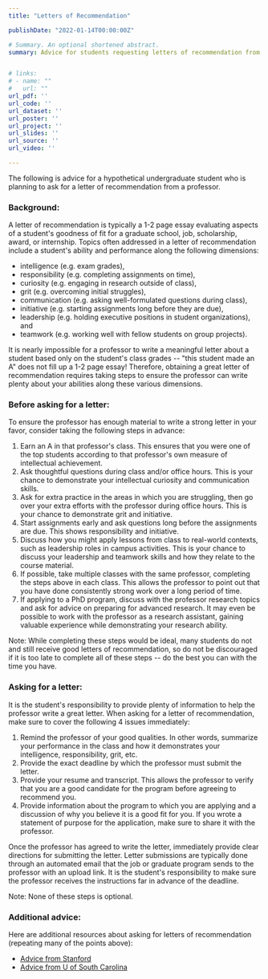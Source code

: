```yaml
---
title: "Letters of Recommendation"

publishDate: "2022-01-14T00:00:00Z"

# Summary. An optional shortened abstract.
summary: Advice for students requesting letters of recommendation from professors.


# links:
# - name: ""
#   url: ""
url_pdf: ''
url_code: ''
url_dataset: ''
url_poster: ''
url_project: ''
url_slides: ''
url_source: ''
url_video: ''

---
```


The following is advice for a hypothetical undergraduate student who is planning to ask for a letter of recommendation from a professor. 

### Background: 

A letter of recommendation is typically a 1-2 page essay evaluating aspects of a student's goodness of fit for a graduate school, job, scholarship, award, or internship. Topics often addressed in a letter of recommendation include a student's ability and performance along the following dimensions: 

- intelligence (e.g. exam grades), 
- responsibility (e.g. completing assignments on time),
- curiosity (e.g. engaging in research outside of class),
- grit (e.g. overcoming initial struggles),
- communication (e.g. asking well-formulated questions during class),
- initiative (e.g. starting assignments long before they are due),
- leadership (e.g. holding executive positions in student organizations), and  
- teamwork (e.g. working well with fellow students on group projects).

It is nearly impossible for a professor to write a meaningful letter about a student based only on the student's class grades -- "this student made an A" does not fill up a 1-2 page essay! Therefore, obtaining a great letter of recommendation requires taking steps to ensure the professor can write plenty about your abilities along these various dimensions.

### Before asking for a letter:

To ensure the professor has enough material to write a strong letter in your favor, consider taking the following steps in advance:

1. Earn an A in that professor's class. This ensures that you were one of the top students according to that professor's own measure of intellectual achievement.
2. Ask thoughtful questions during class and/or office hours. This is your chance to demonstrate your intellectual curiosity and communication skills.
3. Ask for extra practice in the areas in which you are struggling, then go over your extra efforts with the professor during office hours. This is your chance to demonstrate grit and initiative. 
4. Start assignments early and ask questions long before the assignments are due. This shows responsibility and initiative.
5. Discuss how you might apply lessons from class to real-world contexts, such as leadership roles in campus activities. This is your chance to discuss your leadership and teamwork skills and how they relate to the course material.
6. If possible, take multiple classes with the same professor, completing the steps above in each class. This allows the professor to point out that you have done consistently strong work over a long period of time.
7. If applying to a PhD program, discuss with the professor research topics and ask for advice on preparing for advanced research. It may even be possible to work with the professor as a research assistant, gaining valuable experience while demonstrating your research ability.

Note: While completing these steps would be ideal, many students do not and still receive good letters of recommendation, so do not be discouraged if it is too late to complete all of these steps -- do the best you can with the time you have.


### Asking for a letter:

It is the student's responsibility to provide plenty of information to help the professor write a great letter. When asking for a letter of recommendation, make sure to cover the following 4 issues immediately:

1. Remind the professor of your good qualities. In other words, summarize your performance in the class and how it demonstrates your intelligence, responsibility, grit, etc.
2. Provide the exact deadline by which the professor must submit the letter.
3. Provide your resume and transcript. This allows the professor to verify that you are a good candidate for the program before agreeing to recommend you.
4. Provide information about the program to which you are applying and a discussion of why you believe it is a good fit for you. If you wrote a statement of purpose for the application, make sure to share it with the professor.

Once the professor has agreed to write the letter, immediately provide clear directions for submitting the letter. Letter submissions are typically done through an automated email that the job or graduate program sends to the professor with an upload link. It is the student's responsibility to make sure the professor receives the instructions far in advance of the deadline.

Note: None of these steps is optional.


### Additional advice:

Here are additional resources about asking for letters of recommendation (repeating many of the points above):

- [Advice from Stanford](https://advising.stanford.edu/current-students/advising-student-handbook/letters-recommendation)
- [Advice from U of South Carolina](https://sc.edu/about/offices_and_divisions/fellowships_and_scholar_programs/documents/letter_etiquette.pdf)

